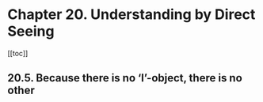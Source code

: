 # Chapter 20. Understanding by Direct Seeing

[[toc]]

## 20.5. Because there is no ‘I’-object, there is no other
